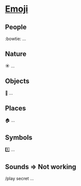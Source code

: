 # [Emoji][ref6]

## People

:bowtie:
...

## Nature

:sunny:
...

## Objects

:bamboo:
...

## Places

:house:
...

## Symbols

:one:
...

## Sounds => Not working

/play secret
...

[ref6]: http://www.emoji-cheat-sheet.com/

